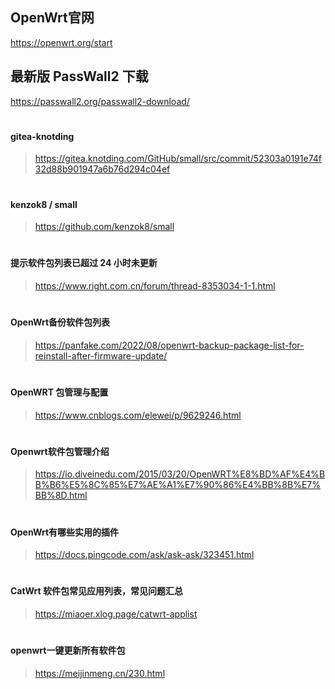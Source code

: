 ## OpenWrt官网
https://openwrt.org/start
## 最新版 PassWall2 下载
https://passwall2.org/passwall2-download/
# 
#### gitea-knotding
 > https://gitea.knotding.com/GitHub/small/src/commit/52303a0191e74f32d88b901947a6b76d294c04ef
# 
#### kenzok8 / small
 > https://github.com/kenzok8/small
# 
#### 提示软件包列表已超过 24 小时未更新
 > https://www.right.com.cn/forum/thread-8353034-1-1.html
# 
#### OpenWrt备份软件包列表
 > https://panfake.com/2022/08/openwrt-backup-package-list-for-reinstall-after-firmware-update/
# 
#### OpenWRT 包管理与配置
 > https://www.cnblogs.com/elewei/p/9629246.html
# 
#### Openwrt软件包管理介绍
 > https://io.diveinedu.com/2015/03/20/OpenWRT%E8%BD%AF%E4%BB%B6%E5%8C%85%E7%AE%A1%E7%90%86%E4%BB%8B%E7%BB%8D.html
# 
#### OpenWrt有哪些实用的插件
 > https://docs.pingcode.com/ask/ask-ask/323451.html
# 
#### CatWrt 软件包常见应用列表，常见问题汇总
 > https://miaoer.xlog.page/catwrt-applist
# 
#### openwrt一键更新所有软件包
 > https://meijinmeng.cn/230.html
